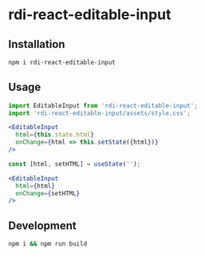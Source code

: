 # rdi-react-editable-input

## Installation
```bash
npm i rdi-react-editable-input
```

## Usage

```jsx
import EditableInput from 'rdi-react-editable-input';
import 'rdi-react-editable-input/assets/style.css';

<EditableInput
  html={this.state.html}
  onChange={html => this.setState({html})}
/>
```
```jsx
const [html, setHTML] = useState('');

<EditableInput
  html={html}
  onChange={setHTML}
/>
```

## Development

```bash
npm i && npm run build
```
